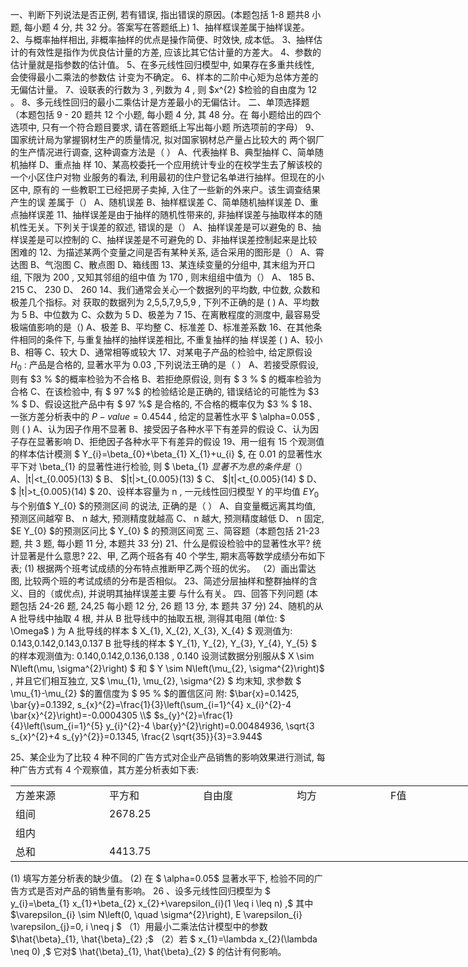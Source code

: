 一、判断下列说法是否正例, 若有错误, 指出错误的原因。(本题包括 1-8 题共8 小题, 每小题 4 分, 共 32 分。答案写在答题纸上)
 1、抽样框误差属于抽样误差。
 2、与概率抽样相出, 非概率抽样的优点是操作简便、时效快, 成本低。
 3、抽样估计的有效性是指作为优良估计量的方差, 应该比其它估计量的方差大。
 4、参数的估计量就是指参数的估计值。
 5、在多元线性回归模型中, 如果存在多重共线性, 会使得最小二乘法的参数估 计变为不确定。
 6、样本的二阶中心矩为总体方差的无偏估计量。
 7、设联表的行数为 3 , 列数为 4 , 则  $x^{2}  $检验的自由度为 12 。
 8、多元线性回归的最小二乘估计是方差最小的无偏估计。
 二、单顶选择题（本题包括 9 - 20 题共 12 个小题, 每小题 4 分, 其 48 分。在 每小题给出的四个选项中, 只有一个符合题目要求, 请在答题纸上写出每小题 所选项前的字母）
 9、国家统计局为掌握钢材生产的质量情况, 拟对国家钢材总产量占比较大的 两个钢厂的生产情况进行调查, 这种调查方法是（ ）
 A、代表抽样
 B、典型抽样
 C、简单随机抽样
 D、重点抽 样
 10、某高校委托一个应用统计专业的在校学生去了解该校的一个小区住户对物 业服务的看法, 利用最初的住户登记名单进行抽样。但现在的小区中, 原有的 一些教职工已经把房子卖掉, 入住了一些新的外来户。该生调查结果产生的误 差属于（）
 A、随机误差
 B、抽样框误差
 C、简单随机抽样误差
 D、重点抽样误差
 11、抽样误差是由于抽样的随机性带来的, 非抽样误差与抽取样本的随机性无关。下列关于误差的叙述, 错误的是（）
 A、抽样误差是可以避兔的
 B、抽样误差是可以控制的
 C、抽样误差是不可避免的
 D、非抽样误差控制起来是比较困难的
 12、为描述某两个变量之间是否有某种关系, 适合采用的图形是（）
 A、霄达图 
 B、气泡图
 C、散点图
 D、箱线图
 13、某连续变量的分组中, 其末组为开口组, 下限为 200 , 又知其邻组的组中值 为 170 , 则末组组中值为（）
 A、 185
 B、 215
 C、 230
 D、 260
 14、我们通常会关心一个数据列的平均数, 中位数, 众数和极差几个指标。对 获取的数据列为  2,5,5,7,9,5,9 , 下列不正确的是 ( )
 A、平均数为 5
 B、中位数为
 C、众数为 5
 D、极差为 7
 15、在离散程度的测度中, 最容易受极端值影响的是（)
 A、极差
 B、平均整
 C、标准差
 D、标准差系数
 16、在其他条件相同的条件下, 与重复抽样的抽样误差相比, 不重复抽样的抽 样误差 ( )
 A、较小
 B、相等
 C、较大
 D、通常相等或较大
 17、对某电子产品的检验中, 给定原假设  $H_{0}$  : 产品是合格的, 显著水平为  0.03 ,下列说法王确的是（ ）
 A、若接受原假设, 则有  $3 \%  $的概率检验为不合格
 B、若拒绝原假设, 则有 $ 3 \% $ 的概率检验为合格
 C、在该检验中, 有 $ 97 \%$  的检验结论是正确的, 错误结论的可能性为  $3 \% $
 D、假设这批产品中有 $ 97 \%$  是合格的, 不合格的概率仅为  $3 \% $
 18、一张方差分析表中的 $P-value  =0.4544$ , 给定的显著性水平 $ \alpha=0.05$ , 则 ( )
 A、认为因子作用不显著
 B、接受因子各种水平下有差异的假设
 C、认为因子存在显著影响
 D、拒绝因子各种水平下有差异的假设
 19、用一组有 15 个观测值的样本估计模测 $ Y_{i}=\beta_{0}+\beta_{1} X_{1}+u_{i} $, 在  0.01  的显著性水 平下对  \beta_{1}  的显著性进行检验, 则 $ \beta_{1}  $显著不为息的条件是（）
 A  、$|t|<t_{0.005}(13) $
 B、  $|t|>t_{0.005}(13) $
 C、  $|t|<t_{0.005}(14) $
 D、  $  |t|>t_{0.005}(14) $
 20、设样本容量为  n , 一元线性回归模型 Y  的平均值  $E Y_{0}$  与个别值$  Y_{0}  $的预测区间 的说法, 正确的是（ ）
 A、自变量概远离其均值, 预测区间越窄
 B、  n  越大, 预测精度就越高
 C、  n  越大, 预测精度越低
 D、  n 固定,  $E Y_{0}  $的预测区问比 $ Y_{0} $ 的预测区间宽
 三、简容题（本题包括 21-23 题, 共 3 题, 每小题 11 分, 本题共 33 分)
 21、什么是假设检验中的显著性水平? 统计显著是什么意思?
 22、甲, 乙两个班各有 40 个学生, 期末高等数学成绩分布如下表;
 (1) 根据两个班考试成绩的分布特点推断甲乙两个班的优劣。
 （2）画出雷达图, 比较两个班的考试成绩的分布是否相似。
 23、简述分层抽样和整群抽样的含义、目的（或优点), 并说明其抽样误差主要 与什么有关。
 四、回答下列问题 (本题包括 24-26 题, 24,25 每小题 12 分, 26 题 13 分, 本 题共 37 分)
 24、随机的从 A 批导线中抽取 4 根, 并从  B  批导线中的抽取五根, 测得其电阻 (单位: $ \Omega$  ) 为
 A 批导线的样本 $ X_{1}, X_{2}, X_{3}, X_{4} $ 观测值为:  0.143,0.142,0.143,0.137 
 B 批导线的样本 $ Y_{1}, Y_{2}, Y_{3}, Y_{4}, Y_{5} $ 的样本观测值为:  0.140,0.142,0.136,0.138 , 0.140 
 设测试数据分别服从$  X \sim N\left(\mu, \sigma^{2}\right) $ 和 $ Y \sim N\left(\mu_{2}, \sigma^{2}\right)$ , 并且它们相互独立, 又$ \mu_{1}, \mu_{2}, \sigma^{2} $ 均末知, 求参数 $ \mu_{1}-\mu_{2}  $的置信度为 $ 95 \%  $的置信区问 
 附:
 $\bar{x}=0.1425, \bar{y}=0.1392, s_{x}^{2}=\frac{1}{3}\left(\sum_{i=1}^{4} x_{i}^{2}-4 \bar{x}^{2}\right)=-0.0004305 \\$
 $s_{y}^{2}=\frac{1}{4}\left(\sum_{i=1}^{5} y_{i}^{2}-4 \bar{y}^{2}\right)=0.00484936, \sqrt{3 s_{x}^{2}+4 s_{y}^{2}}=0.1345, \frac{2 \sqrt{35}}{3}=3.944$
 ​

 25、某企业为了比较 4 种不同的广告方式对企业产品销售的影响效果进行测试, 每种广告方式有 4 个观察值，其方差分析表如下表:
 <table data-lake-id="uvnKI" id="uvnKI" margin="true" width-mode="contain" class="lake-table" style="width: 750px"><colgroup><col width="150"><col width="150"><col width="150"><col width="150"><col width="150"></colgroup><tbody><tr data-lake-id="u01c38bf9" id="u01c38bf9"><td data-lake-id="u1c241544" id="u1c241544">方差来源
 </td><td data-lake-id="u43b64faf" id="u43b64faf">平方和
 </td><td data-lake-id="ud92b25a1" id="ud92b25a1"> 自由度 
 </td><td data-lake-id="u37806893" id="u37806893">均方 
 </td><td data-lake-id="uaf1a1daf" id="uaf1a1daf">F值
 </td></tr><tr data-lake-id="ua13f667f" id="ua13f667f"><td data-lake-id="u596dee92" id="u596dee92">组间 
 </td><td data-lake-id="u31d985f2" id="u31d985f2">2678.25
 </td><td data-lake-id="u26ad5b0e" id="u26ad5b0e">

 </td><td data-lake-id="u5f2e030d" id="u5f2e030d">​

 </td><td data-lake-id="u1e6c0e94" id="u1e6c0e94">

 </td></tr><tr data-lake-id="u5f08d2c9" id="u5f08d2c9"><td data-lake-id="u2c85496d" id="u2c85496d">组内
 </td><td data-lake-id="u0629f065" id="u0629f065">​

 </td><td data-lake-id="u0354c4fa" id="u0354c4fa">

 </td><td data-lake-id="u78b90bea" id="u78b90bea">

 </td><td data-lake-id="u57272ab3" id="u57272ab3">

 </td></tr><tr data-lake-id="uca174bc9" id="uca174bc9"><td data-lake-id="ud9c94741" id="ud9c94741">总和
 </td><td data-lake-id="udead3544" id="udead3544">4413.75
 </td><td data-lake-id="ucfae0fb7" id="ucfae0fb7">

 </td><td data-lake-id="u12b130c0" id="u12b130c0">

 </td><td data-lake-id="u18ee004a" id="u18ee004a">

 </td></tr></tbody></table>(1) 填写方差分析表的缺少值。
 (2) 在 $ \alpha=0.05$  显著水平下, 检验不同的广告方式是否对产品的销售量有影响。
 26 、设多元线性回归模型为 $ y_{i}=\beta_{1} x_{1}+\beta_{2} x_{2}+\varepsilon_{i}(1 \leq i \leq n) ,$ 其中  $\varepsilon_{i} \sim N\left(0, \quad \sigma^{2}\right), E \varepsilon_{i} \varepsilon_{j}=0, i \neq j $
 （1）用最小二乘法估计模型中的参数  $\hat{\beta}_{1}, \hat{\beta}_{2} ;$
 （2）若 $ x_{1}=\lambda x_{2}(\lambda \neq 0) ,$ 它对$  \hat{\beta}_{1}, \hat{\beta}_{2} $ 的估计有何影响。
 